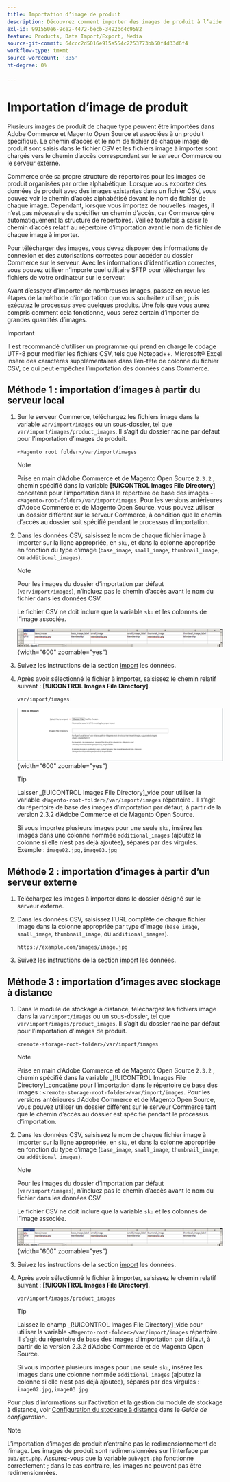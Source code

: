 ```yaml
---
title: Importation d’image de produit
description: Découvrez comment importer des images de produit à l’aide du chemin et du nom de fichier de chaque image.
exl-id: 991550e6-9ce2-4472-becb-3492bd4c9582
feature: Products, Data Import/Export, Media
source-git-commit: 64ccc2d5016e915a554c2253773bb50f4d33d6f4
workflow-type: tm+mt
source-wordcount: '835'
ht-degree: 0%

---
```


# Importation d’image de produit

Plusieurs images de produit de chaque type peuvent être importées dans Adobe Commerce et Magento Open Source et associées à un produit spécifique. Le chemin d’accès et le nom de fichier de chaque image de produit sont saisis dans le fichier CSV et les fichiers image à importer sont chargés vers le chemin d’accès correspondant sur le serveur Commerce ou le serveur externe.

Commerce crée sa propre structure de répertoires pour les images de produit organisées par ordre alphabétique. Lorsque vous exportez des données de produit avec des images existantes dans un fichier CSV, vous pouvez voir le chemin d’accès alphabétisé devant le nom de fichier de chaque image. Cependant, lorsque vous importez de nouvelles images, il n’est pas nécessaire de spécifier un chemin d’accès, car Commerce gère automatiquement la structure de répertoires. Veillez toutefois à saisir le chemin d’accès relatif au répertoire d’importation avant le nom de fichier de chaque image à importer.

Pour télécharger des images, vous devez disposer des informations de connexion et des autorisations correctes pour accéder au dossier Commerce sur le serveur. Avec les informations d’identification correctes, vous pouvez utiliser n’importe quel utilitaire SFTP pour télécharger les fichiers de votre ordinateur sur le serveur.

Avant d’essayer d’importer de nombreuses images, passez en revue les étapes de la méthode d’importation que vous souhaitez utiliser, puis exécutez le processus avec quelques produits. Une fois que vous aurez compris comment cela fonctionne, vous serez certain d’importer de grandes quantités d’images.

>[!IMPORTANT]
>
>Il est recommandé d’utiliser un programme qui prend en charge le codage UTF-8 pour modifier les fichiers CSV, tels que Notepad++. Microsoft® Excel insère des caractères supplémentaires dans l’en-tête de colonne du fichier CSV, ce qui peut empêcher l’importation des données dans Commerce.

## Méthode 1 : importation d’images à partir du serveur local

1. Sur le serveur Commerce, téléchargez les fichiers image dans la variable `var/import/images` ou un sous-dossier, tel que `var/import/images/product_images`. Il s’agit du dossier racine par défaut pour l’importation d’images de produit.

   ```terminal
   <Magento root folder>/var/import/images
   ```

   >[!NOTE]
   >
   Prise en main d’Adobe Commerce et de Magento Open Source `2.3.2` , chemin spécifié dans la variable **[!UICONTROL Images File Directory]** concatène pour l’importation dans le répertoire de base des images - `<Magento-root-folder>/var/import/images`. Pour les versions antérieures d’Adobe Commerce et de Magento Open Source, vous pouvez utiliser un dossier différent sur le serveur Commerce, à condition que le chemin d’accès au dossier soit spécifié pendant le processus d’importation.

1. Dans les données CSV, saisissez le nom de chaque fichier image à importer sur la ligne appropriée, en `sku`, et dans la colonne appropriée en fonction du type d’image (`base_image`, `small_image`, `thumbnail_image`, ou `additional_images`).

   >[!NOTE]
   >
   Pour les images du dossier d’importation par défaut (`var/import/images`), n’incluez pas le chemin d’accès avant le nom du fichier dans les données CSV.

   Le fichier CSV ne doit inclure que la variable `sku` et les colonnes de l’image associée.

   ![Exemple - Importation de données d’image CSV](./assets/data-import-csv-image-files-default-local.png){width="600" zoomable="yes"}

1. Suivez les instructions de la section [import](data-import.md) les données.

1. Après avoir sélectionné le fichier à importer, saisissez le chemin relatif suivant : **[!UICONTROL Images File Directory]**.

   ```terminal
   var/import/images
   ```

   ![Répertoire du fichier d’images d’importation de données](./assets/data-import-file-to-import.png){width="600" zoomable="yes"}

   >[!TIP]
   >
   Laisser _[!UICONTROL Images File Directory]_vide pour utiliser la variable `<Magento-root-folder>/var/import/images` répertoire . Il s’agit du répertoire de base des images d’importation par défaut, à partir de la version 2.3.2 d’Adobe Commerce et de Magento Open Source.

   Si vous importez plusieurs images pour une seule `sku`, insérez les images dans une colonne nommée `additional_images` (ajoutez la colonne si elle n’est pas déjà ajoutée), séparés par des virgules. Exemple : `image02.jpg,image03.jpg`

## Méthode 2 : importation d’images à partir d’un serveur externe

1. Téléchargez les images à importer dans le dossier désigné sur le serveur externe.

1. Dans les données CSV, saisissez l’URL complète de chaque fichier image dans la colonne appropriée par type d’image (`base_image`, `small_image`, `thumbnail_image`, ou `additional_images`).

   ```terminal
   https://example.com/images/image.jpg
   ```

1. Suivez les instructions de la section [import](data-import.md) les données.

## Méthode 3 : importation d’images avec stockage à distance

1. Dans le module de stockage à distance, téléchargez les fichiers image dans la `var/import/images` ou un sous-dossier, tel que `var/import/images/product_images`. Il s’agit du dossier racine par défaut pour l’importation d’images de produit.

   ```terminal
   <remote-storage-root-folder>/var/import/images
   ```

   >[!NOTE]
   >
   Prise en main d’Adobe Commerce et de Magento Open Source `2.3.2` , chemin spécifié dans la variable _[!UICONTROL Images File Directory]_concatène pour l’importation dans le répertoire de base des images : `<remote-storage-root-folder>/var/import/images`. Pour les versions antérieures d’Adobe Commerce et de Magento Open Source, vous pouvez utiliser un dossier différent sur le serveur Commerce tant que le chemin d’accès au dossier est spécifié pendant le processus d’importation.

1. Dans les données CSV, saisissez le nom de chaque fichier image à importer sur la ligne appropriée, en `sku`, et dans la colonne appropriée en fonction du type d’image (`base_image`, `small_image`, `thumbnail_image`, ou `additional_images`).

   >[!NOTE]
   >
   Pour les images du dossier d’importation par défaut (`var/import/images`), n’incluez pas le chemin d’accès avant le nom du fichier dans les données CSV.

   Le fichier CSV ne doit inclure que la variable `sku` et les colonnes de l’image associée.

   ![Exemple - Importation de données d’image CSV](./assets/data-import-csv-image-files-default-local.png){width="600" zoomable="yes"}

1. Suivez les instructions de la section [import](data-import.md) les données.

1. Après avoir sélectionné le fichier à importer, saisissez le chemin relatif suivant : **[!UICONTROL Images File Directory]**.

   ```terminal
   var/import/images/product_images
   ```

   >[!TIP]
   >
   Laissez le champ _[!UICONTROL Images File Directory]_vide pour utiliser la variable `<Magento-root-folder>/var/import/images` répertoire . Il s’agit du répertoire de base des images d’importation par défaut, à partir de la version 2.3.2 d’Adobe Commerce et de Magento Open Source.

   Si vous importez plusieurs images pour une seule `sku`, insérez les images dans une colonne nommée `additional_images` (ajoutez la colonne si elle n’est pas déjà ajoutée), séparés par des virgules : `image02.jpg,image03.jpg`

Pour plus d’informations sur l’activation et la gestion du module de stockage à distance, voir [Configuration du stockage à distance](https://experienceleague.adobe.com/docs/commerce-operations/configuration-guide/storage/remote-storage/remote-storage.html) dans le _Guide de configuration_.

>[!NOTE]
>
L’importation d’images de produit n’entraîne pas le redimensionnement de l’image. Les images de produit sont redimensionnées sur l’interface par `pub/get.php`. Assurez-vous que la variable `pub/get.php` fonctionne correctement ; dans le cas contraire, les images ne peuvent pas être redimensionnées.
